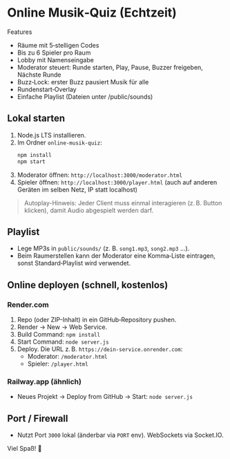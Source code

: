 # Online Musik‑Quiz (Echtzeit)

Features
- Räume mit 5‑stelligen Codes
- Bis zu 6 Spieler pro Raum
- Lobby mit Namenseingabe
- Moderator steuert: Runde starten, Play, Pause, Buzzer freigeben, Nächste Runde
- Buzz‑Lock: erster Buzz pausiert Musik für alle
- Rundenstart‑Overlay
- Einfache Playlist (Dateien unter /public/sounds)

## Lokal starten
1. Node.js LTS installieren.
2. Im Ordner `online-musik-quiz`:
   ```bash
   npm install
   npm start
   ```
3. Moderator öffnen: `http://localhost:3000/moderator.html`
4. Spieler öffnen: `http://localhost:3000/player.html` (auch auf anderen Geräten im selben Netz, IP statt localhost)

> Autoplay-Hinweis: Jeder Client muss einmal interagieren (z. B. Button klicken), damit Audio abgespielt werden darf.

## Playlist
- Lege MP3s in `public/sounds/` (z. B. `song1.mp3`, `song2.mp3` …).
- Beim Raumerstellen kann der Moderator eine Komma‑Liste eintragen, sonst Standard‑Playlist wird verwendet.

## Online deployen (schnell, kostenlos)
### Render.com
1. Repo (oder ZIP-Inhalt) in ein GitHub‑Repository pushen.
2. Render → New → Web Service.
3. Build Command: `npm install`
4. Start Command: `node server.js`
5. Deploy. Die URL z. B. `https://dein-service.onrender.com`:
   - Moderator: `/moderator.html`
   - Spieler: `/player.html`

### Railway.app (ähnlich)
- Neues Projekt → Deploy from GitHub → Start: `node server.js`

## Port / Firewall
- Nutzt Port `3000` lokal (änderbar via `PORT` env). WebSockets via Socket.IO.

Viel Spaß! 🎵
